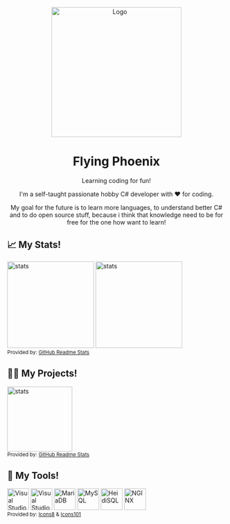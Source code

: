 <div align="center">
    <img src="https://user-images.githubusercontent.com/81469821/223210531-7075e4bf-c92c-4230-b7bc-ce25cc149e58.png" alt="Logo" width="300" height="300"> 
    <h1 align="center">Flying Phoenix</h1>
    <p>Learning coding for fun!</p>
<p align="center"> I'm a self-taught passionate hobby C# developer with ♥ for coding. </p>
<p align="center"> My goal for the future is to learn more languages, to understand better C# and to do open source stuff, 
because i think that knowledge need to be for free for the one how want to learn!</p>
</div>
<p>
</p>
<p>
</p>
<h2 align="left">📈 My Stats!</h2>
<div align="left" >  
<picture>
    <source 
        srcset="https://github-readme-stats.vercel.app/api?username=fIyingPhoenix&show_icons=true&bg_color=1C2128&text_color=ffffff&border_color=444C56"
        media="(prefers-color-scheme: dark)"
    />
    <source
        srcset="https://github-readme-stats.vercel.app/api?username=fIyingPhoenix&show_icons=true"
        media="(prefers-color-scheme: light,  prefers-color-scheme: no-preference)"
    />
        <img src="https://github-readme-stats.vercel.app/api?username=fIyingPhoenix&show_icons=true" alt="stats" height="200"> 
</picture>
<picture>
    <source 
        srcset="https://github-readme-stats.vercel.app/api/top-langs/?username=fIyingPhoenix&show_icons=true&bg_color=1C2128&text_color=ffffff&border_color=444C56"
        media="(prefers-color-scheme: dark)"
    />
    <source
        srcset="https://github-readme-stats.vercel.app/api/top-langs/?username=fIyingPhoenix&show_icons=true"
        media="(prefers-color-scheme: light,  prefers-color-scheme: no-preference)"
    />
        <img src="https://github-readme-stats.vercel.app/api/top-langs/?username=fIyingPhoenix&show_icons=true"alt="stats" height="200" position="relative"> 
</picture>
</div>
<sub >Provided by: <a href="https://github-readme-stats.vercel.app/">GitHub Readme Stats</a></sub>
<h2 align="left">👨‍💻 My Projects!</h2>
<div align="left">  
<picture>
    <source 
        srcset="https://github-readme-stats.vercel.app/api/pin/?username=fIyingPhoenix&repo=TrionControlPanel&bg_color=1C2128&text_color=ffffff&border_color=444C56"
        media="(prefers-color-scheme: dark)"
    />
    <source
        srcset="https://github-readme-stats.vercel.app/api/pin/?username=fIyingPhoenix&repo=TrionControlPanel"
        media="(prefers-color-scheme: light,  prefers-color-scheme: no-preference)"
    />
        <img src="https://github-readme-stats.vercel.app/api/pin/?username=fIyingPhoenix&repo=TrionControlPanel" alt="stats" height="150"> 
</picture>
</div>
<sub >Provided by: <a href="https://github-readme-stats.vercel.app/">GitHub Readme Stats</a></sub>
<h2 align="left">🧰 My Tools!</h2>
<div align="left"> 
<a href="https://code.visualstudio.com/"><img src="https://user-images.githubusercontent.com/81469821/223221628-724cf379-c8d5-44a7-9230-5dded27a7ba4.png" alt="Visual Studio Code" style="width:50px;height:50px;"></a>
<a href="https://visualstudio.microsoft.com/"><img src="https://user-images.githubusercontent.com/81469821/223221638-ec857df3-8ae0-4746-8ec0-4123e1b5fa69.png" alt="Visual Studio" style="width:50px;height:50px;"></a>
<a href="https://mariadb.org/"><img src="https://user-images.githubusercontent.com/81469821/223221634-6c416963-d792-465e-8fdd-83600da15049.png" alt="MariaDB" style="width:50px;height:50px;"></a>
<a href="https://www.mysql.com/"><img src="https://user-images.githubusercontent.com/81469821/223221635-34edff05-0573-4d5f-a0ec-d0256fe7e5f8.png" alt="MySQL" style="width:50px;height:50px;"></a>
<a href="https://www.heidisql.com/"><img src="https://user-images.githubusercontent.com/81469821/223221642-83c56999-58f2-4042-8c70-47b939e8f3e1.png" alt="HeidiSQL" style="width:50px;height:50px;"></a>
<a href="https://www.nginx.com/"><img src="https://user-images.githubusercontent.com/81469821/223221644-04368a17-3ab7-4498-88de-e07f6984acf2.png" alt="NGINX" style="width:50px;height:50px;"></a>
</div>
<sub >Provided by: <a href="https://icons8.de">Icons8</a> & <a href="https://www.icons101.com">Icons101</a></sub>